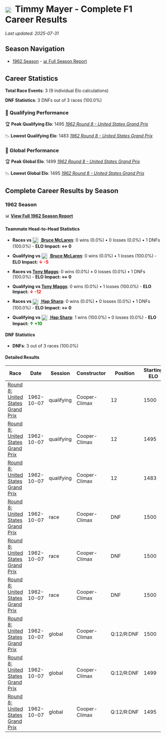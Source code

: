 # <img src="https://upload.wikimedia.org/wikipedia/commons/a/a4/Flag_of_the_United_States.svg" alt="United States" width="20" height="auto" style="vertical-align: middle; margin-right: 5px;" onerror="this.outerHTML='🇺🇸'; this.style.marginRight='5px';"/> Timmy Mayer - Complete F1 Career Results

*Last updated: 2025-07-31*

## Season Navigation

- [1962 Season](#1962-season) - [📊 Full Season Report](../seasons/1962-season-report)

## Career Statistics

**Total Race Events**: 3 (9 individual Elo calculations)

**DNF Statistics**: 3 DNFs out of 3 races (100.0%)

### 🏁 Qualifying Performance

🏆 **Peak Qualifying Elo**: 1495
   *[1962 Round 8 - United States Grand Prix](../seasons/1962-season-report#round-8-united-states-grand-prix)*

📉 **Lowest Qualifying Elo**: 1483
   *[1962 Round 8 - United States Grand Prix](../seasons/1962-season-report#round-8-united-states-grand-prix)*

### 🌟 Global Performance

🏆 **Peak Global Elo**: 1499
   *[1962 Round 8 - United States Grand Prix](../seasons/1962-season-report#round-8-united-states-grand-prix)*

📉 **Lowest Global Elo**: 1495
   *[1962 Round 8 - United States Grand Prix](../seasons/1962-season-report#round-8-united-states-grand-prix)*


## Complete Career Results by Season

### 1962 Season

📊 **[View Full 1962 Season Report](../seasons/1962-season-report)**

#### Teammate Head-to-Head Statistics

- **Races vs [<img src="https://upload.wikimedia.org/wikipedia/commons/3/3e/Flag_of_New_Zealand.svg" alt="New Zealand" width="20" height="auto" style="vertical-align: middle; margin-right: 5px;" onerror="this.outerHTML='🇳🇿'; this.style.marginRight='5px';"/> Bruce McLaren](bruce-mclaren)**: 0 wins (0.0%) • 0 losses (0.0%) • 1 DNFs (100.0%) - **ELO Impact: ↔ 0**
- **Qualifying vs [<img src="https://upload.wikimedia.org/wikipedia/commons/3/3e/Flag_of_New_Zealand.svg" alt="New Zealand" width="20" height="auto" style="vertical-align: middle; margin-right: 5px;" onerror="this.outerHTML='🇳🇿'; this.style.marginRight='5px';"/> Bruce McLaren](bruce-mclaren)**: 0 wins (0.0%) • 1 losses (100.0%) - **ELO Impact: **<span style="color: red;">↓ -5</span>****

- **Races vs [Tony Maggs](tony-maggs)**: 0 wins (0.0%) • 0 losses (0.0%) • 1 DNFs (100.0%) - **ELO Impact: ↔ 0**
- **Qualifying vs [Tony Maggs](tony-maggs)**: 0 wins (0.0%) • 1 losses (100.0%) - **ELO Impact: **<span style="color: red;">↓ -12</span>****

- **Races vs [<img src="https://upload.wikimedia.org/wikipedia/commons/a/a4/Flag_of_the_United_States.svg" alt="United States" width="20" height="auto" style="vertical-align: middle; margin-right: 5px;" onerror="this.outerHTML='🇺🇸'; this.style.marginRight='5px';"/> Hap Sharp](hap-sharp)**: 0 wins (0.0%) • 0 losses (0.0%) • 1 DNFs (100.0%) - **ELO Impact: ↔ 0**
- **Qualifying vs [<img src="https://upload.wikimedia.org/wikipedia/commons/a/a4/Flag_of_the_United_States.svg" alt="United States" width="20" height="auto" style="vertical-align: middle; margin-right: 5px;" onerror="this.outerHTML='🇺🇸'; this.style.marginRight='5px';"/> Hap Sharp](hap-sharp)**: 1 wins (100.0%) • 0 losses (0.0%) - **ELO Impact: **<span style="color: green;">↑ +10</span>****

#### DNF Statistics

- **DNFs**: 3 out of 3 races (100.0%)

#### Detailed Results

| Race | Date | Session | Constructor | Position | Starting ELO | ELO Change | Final ELO | Teammate |
|------|------|---------|-------------|----------|--------------|------------|-----------|----------|
| [Round 8: United States Grand Prix](../seasons/1962-season-report#round-8-united-states-grand-prix) | 1962-10-07 | qualifying | Cooper-Climax | 12 | 1500 | -5 | 1495 | [<img src="https://upload.wikimedia.org/wikipedia/commons/3/3e/Flag_of_New_Zealand.svg" alt="New Zealand" width="20" height="auto" style="vertical-align: middle; margin-right: 5px;" onerror="this.outerHTML='🇳🇿'; this.style.marginRight='5px';"/> Bruce McLaren](bruce-mclaren) |
| [Round 8: United States Grand Prix](../seasons/1962-season-report#round-8-united-states-grand-prix) | 1962-10-07 | qualifying | Cooper-Climax | 12 | 1495 | -12 | 1483 | [Tony Maggs](tony-maggs) |
| [Round 8: United States Grand Prix](../seasons/1962-season-report#round-8-united-states-grand-prix) | 1962-10-07 | qualifying | Cooper-Climax | 12 | 1483 | +10 | 1493 | [<img src="https://upload.wikimedia.org/wikipedia/commons/a/a4/Flag_of_the_United_States.svg" alt="United States" width="20" height="auto" style="vertical-align: middle; margin-right: 5px;" onerror="this.outerHTML='🇺🇸'; this.style.marginRight='5px';"/> Hap Sharp](hap-sharp) |
| [Round 8: United States Grand Prix](../seasons/1962-season-report#round-8-united-states-grand-prix) | 1962-10-07 | race | Cooper-Climax | DNF | 1500 | N/A | 1500 | [<img src="https://upload.wikimedia.org/wikipedia/commons/3/3e/Flag_of_New_Zealand.svg" alt="New Zealand" width="20" height="auto" style="vertical-align: middle; margin-right: 5px;" onerror="this.outerHTML='🇳🇿'; this.style.marginRight='5px';"/> Bruce McLaren](bruce-mclaren) |
| [Round 8: United States Grand Prix](../seasons/1962-season-report#round-8-united-states-grand-prix) | 1962-10-07 | race | Cooper-Climax | DNF | 1500 | N/A | 1500 | [Tony Maggs](tony-maggs) |
| [Round 8: United States Grand Prix](../seasons/1962-season-report#round-8-united-states-grand-prix) | 1962-10-07 | race | Cooper-Climax | DNF | 1500 | N/A | 1500 | [<img src="https://upload.wikimedia.org/wikipedia/commons/a/a4/Flag_of_the_United_States.svg" alt="United States" width="20" height="auto" style="vertical-align: middle; margin-right: 5px;" onerror="this.outerHTML='🇺🇸'; this.style.marginRight='5px';"/> Hap Sharp](hap-sharp) |
| [Round 8: United States Grand Prix](../seasons/1962-season-report#round-8-united-states-grand-prix) | 1962-10-07 | global | Cooper-Climax | Q:12/R:DNF | 1500 | -1 | 1499 | [<img src="https://upload.wikimedia.org/wikipedia/commons/3/3e/Flag_of_New_Zealand.svg" alt="New Zealand" width="20" height="auto" style="vertical-align: middle; margin-right: 5px;" onerror="this.outerHTML='🇳🇿'; this.style.marginRight='5px';"/> Bruce McLaren](bruce-mclaren) |
| [Round 8: United States Grand Prix](../seasons/1962-season-report#round-8-united-states-grand-prix) | 1962-10-07 | global | Cooper-Climax | Q:12/R:DNF | 1499 | -4 | 1495 | [Tony Maggs](tony-maggs) |
| [Round 8: United States Grand Prix](../seasons/1962-season-report#round-8-united-states-grand-prix) | 1962-10-07 | global | Cooper-Climax | Q:12/R:DNF | 1495 | +3 | 1498 | [<img src="https://upload.wikimedia.org/wikipedia/commons/a/a4/Flag_of_the_United_States.svg" alt="United States" width="20" height="auto" style="vertical-align: middle; margin-right: 5px;" onerror="this.outerHTML='🇺🇸'; this.style.marginRight='5px';"/> Hap Sharp](hap-sharp) |

